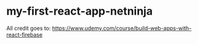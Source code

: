 # my-first-react-app-netninja

All credit goes to: https://www.udemy.com/course/build-web-apps-with-react-firebase

